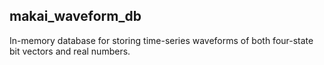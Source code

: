 ## makai_waveform_db

In-memory database for storing time-series waveforms of both four-state bit vectors and real numbers.